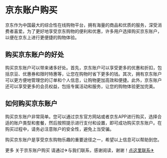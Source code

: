 # 京东账户购买

京东作为中国最大的综合性在线购物平台，拥有海量的商品和优质的服务，深受消费者喜爱。为了更好地享受京东购物的便利和优惠，许多用户选择购买京东账户，以便在京东上进行更便捷的购物体验。

## 购买京东账户的好处

购买京东账户可以带来诸多好处。首先，京东账户可以享受更多的优惠和折扣，包括京豆、优惠券和限时特惠等，让您在购物时省下更多的钱。其次，拥有京东账户可以更方便地管理您的订单和个人信息，让购物更加高效和便捷。此外，京东账户还可以享受更多的会员权益，包括专属活动和服务，让您的购物体验更加完美。

## 如何购买京东账户

购买京东账户非常简单。您可以通过京东官方网站或者京东APP进行购买，选择合适的账户类型和套餐，然后按照提示进行支付和设置，即可成功购买京东账户。在购买过程中，请务必注意账户的安全性，避免上当受骗。

购买京东账户是享受京东购物乐趣的重要途径之一，希望以上信息可以帮助到您。

更多 关于京东账户购买 请通过✈与我们联系，感谢阅读，谢谢！[点这里联系✈](https://add.k02.cc)